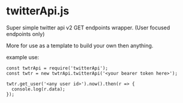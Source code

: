 # twitterApi.js
Super simple twitter api v2 GET endpoints wrapper. (User focused endpoints only)

More for use as a template to build your own then anything.

example use:
```
const twtrApi = require('twitterApi');
const twtr = new twtrApi.twitterApi('<your bearer token here>');

twtr.get_user('<any user id>').now().then(r => {
  console.log(r.data);
});
```
